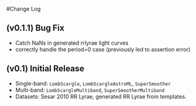 #Change Log

## (v0.1.1) Bug Fix

- Catch NaNs in generated rrlyrae light curves
- correctly handle the period=0 case (previously led to assertion error)

## (v0.1) Initial Release

- Single-band: ``LombScargle``, ``LombScargleAstroML``, ``SuperSmoother``
- Multi-band: ``LombScargleMultiband``, ``SuperSmootherMultiband``
- Datasets: Sesar 2010 RR Lyrae, generated RR Lyrae from templates.
